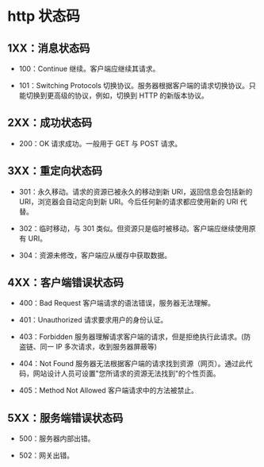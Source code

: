 # http 状态码

## 1XX：消息状态码

- 100：Continue 继续。客户端应继续其请求。

- 101：Switching Protocols 切换协议。服务器根据客户端的请求切换协议。只能切换到更高级的协议，例如，切换到 HTTP 的新版本协议。

## 2XX：成功状态码

- 200：OK 请求成功。一般用于 GET 与 POST 请求。

## 3XX：重定向状态码

- 301：永久移动。请求的资源已被永久的移动到新 URI，返回信息会包括新的 URI，浏览器会自动定向到新 URI。今后任何新的请求都应使用新的 URI 代替。

- 302：临时移动，与 301 类似。但资源只是临时被移动。客户端应继续使用原有 URI。

- 304：资源未修改，客户端应从缓存中获取数据。

## 4XX：客户端错误状态码

- 400：Bad Request 客户端请求的语法错误，服务器无法理解。

- 401：Unauthorized 请求要求用户的身份认证。

- 403：Forbidden 服务器理解请求客户端的请求，但是拒绝执行此请求。(防盗链、同一 IP 多次请求，收到服务器屏蔽等)

- 404：Not Found 服务器无法根据客户端的请求找到资源（网页）。通过此代码，网站设计人员可设置"您所请求的资源无法找到"的个性页面。

- 405：Method Not Allowed 客户端请求中的方法被禁止。

## 5XX：服务端错误状态码

- 500：服务器内部出错。

- 502：网关出错。
